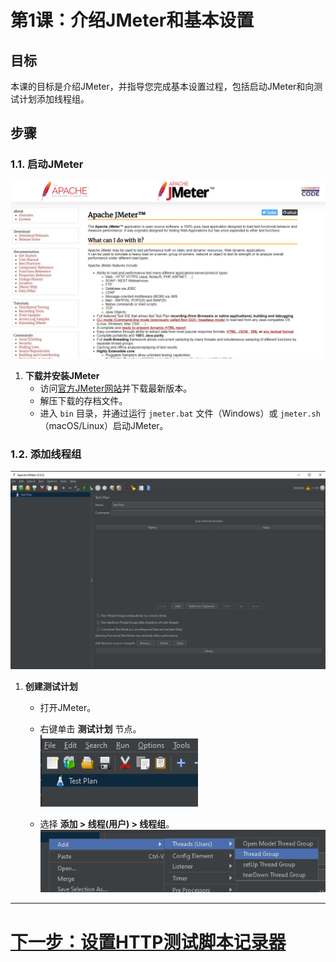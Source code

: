 # 第1课：介绍JMeter和基本设置

## 目标
本课的目标是介绍JMeter，并指导您完成基本设置过程，包括启动JMeter和向测试计划添加线程组。

## 步骤

### 1.1. 启动JMeter

![jmeter-site.png](../../../srcs/jmeter/site.png)
1. **下载并安装JMeter**
   - 访问[官方JMeter网站](https://jmeter.apache.org/download_jmeter.cgi)并下载最新版本。
   - 解压下载的存档文件。
   - 进入 `bin` 目录，并通过运行 `jmeter.bat` 文件（Windows）或 `jmeter.sh`（macOS/Linux）启动JMeter。

### 1.2. 添加线程组
![interface.png](../../../srcs/jmeter/interface.png)
1. **创建测试计划**
   - 打开JMeter。
   - 右键单击 **测试计划** 节点。
     <br>![test-plan.png](../../../srcs/jmeter/test-plan.png)

   - 选择 **添加 > 线程(用户) > 线程组**。
     <br>![test-plan.png](../../../srcs/jmeter/thread-group.png)

---    
# [下一步：设置HTTP测试脚本记录器](setting-up-http-test-script-recorder.md)